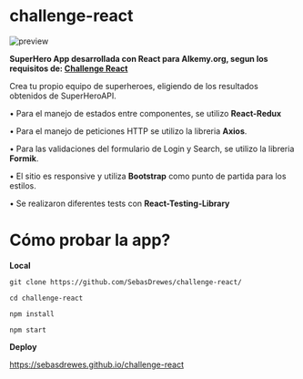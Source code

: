 # challenge-react
![preview](https://user-images.githubusercontent.com/81722772/131942689-7b6fddda-2602-4c37-89ca-6817d5d1f220.jpg)

**SuperHero App desarrollada con React para Alkemy.org, segun los requisitos de: [Challenge React](https://drive.google.com/file/d/1kNbni3fBBYiAErWYIQNmlggJTNHmLgPL/view)**

Crea tu propio equipo de superheroes, eligiendo de los resultados obtenidos de SuperHeroAPI.

• Para el manejo de estados entre componentes, se utilizo **React-Redux**

• Para el manejo de peticiones HTTP se utilizo la libreria **Axios**.

• Para las validaciones del formulario de Login y Search, se utilizo la libreria **Formik**.

• El sitio es responsive y utiliza **Bootstrap** como punto de partida para los estilos.

• Se realizaron diferentes tests con **React-Testing-Library**

# Cómo probar la app?

**Local**

```
git clone https://github.com/SebasDrewes/challenge-react/

cd challenge-react

npm install

npm start
```

**Deploy**

https://sebasdrewes.github.io/challenge-react
